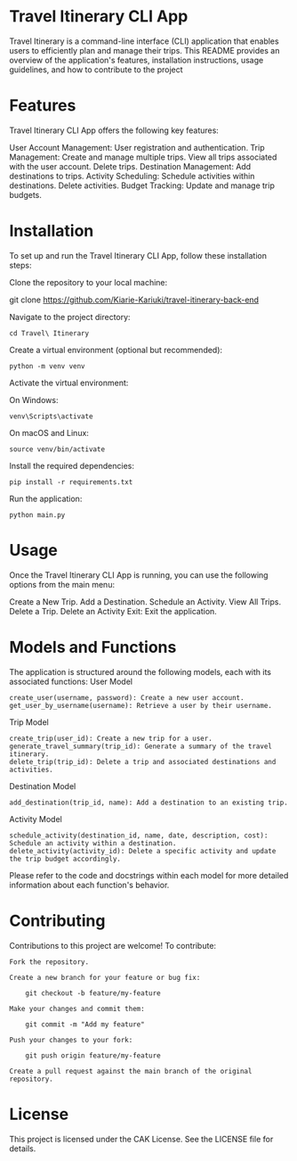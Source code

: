 # Travel Itinerary CLI App

Travel Itinerary is a command-line interface (CLI) application that enables users to efficiently plan and manage their trips. This README provides an overview of the application's features, installation instructions, usage guidelines, and how to contribute to the project

# Features

Travel Itinerary CLI App offers the following key features:

User Account Management:
    User registration and authentication.
Trip Management:
    Create and manage multiple trips.
    View all trips associated with the user account.
    Delete trips.
Destination Management:
    Add destinations to trips.
Activity Scheduling:
    Schedule activities within destinations.
    Delete activities.
Budget Tracking:
    Update and manage trip budgets.

# Installation

To set up and run the Travel Itinerary CLI App, follow these installation steps:

Clone the repository to your local machine:

git clone https://github.com/Kiarie-Kariuki/travel-itinerary-back-end

Navigate to the project directory:

    cd Travel\ Itinerary

Create a virtual environment (optional but recommended):

    python -m venv venv

Activate the virtual environment:

On Windows:

    venv\Scripts\activate

On macOS and Linux:

    source venv/bin/activate

Install the required dependencies:

    pip install -r requirements.txt

Run the application:

    python main.py

# Usage

Once the Travel Itinerary CLI App is running, you can use the following options from the main menu:

Create a New Trip.
Add a Destination.
Schedule an Activity.
View All Trips.
Delete a Trip.
Delete an Activity
Exit: Exit the application.

# Models and Functions

The application is structured around the following models, each with its associated functions:
User Model

    create_user(username, password): Create a new user account.
    get_user_by_username(username): Retrieve a user by their username.

Trip Model

    create_trip(user_id): Create a new trip for a user.
    generate_travel_summary(trip_id): Generate a summary of the travel itinerary.
    delete_trip(trip_id): Delete a trip and associated destinations and activities.

Destination Model

    add_destination(trip_id, name): Add a destination to an existing trip.

Activity Model

    schedule_activity(destination_id, name, date, description, cost): Schedule an activity within a destination.
    delete_activity(activity_id): Delete a specific activity and update the trip budget accordingly.

Please refer to the code and docstrings within each model for more detailed information about each function's behavior.


# Contributing

Contributions to this project are welcome! To contribute:

    Fork the repository.

    Create a new branch for your feature or bug fix:

        git checkout -b feature/my-feature

    Make your changes and commit them:

        git commit -m "Add my feature"

    Push your changes to your fork:

        git push origin feature/my-feature

    Create a pull request against the main branch of the original repository.

# License

This project is licensed under the CAK License. See the LICENSE file for details.